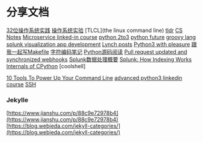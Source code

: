 # 分享文档

[32位操作系统实践](http://grid.hust.edu.cn/zyshao/OSEngineering.htm)
[操作系统实验](https://chyyuu.gitbooks.io/simple_os_book/zh/chapter-1/proj1_small_bootloader.html)
[TLCL](the linux command line)
[tldr](https://github.com/tldr-pages/tldr)
[CS Notes](https://github.com/CyC2018/CS-Notes)
[Microservice linked-in course](https://www.linkedin.com/learning/microservices-foundations)
[python 2to3](https://docs.python.org/2/library/2to3.html#to3-reference)
[python future](https://python-future.org/compatible_idioms.html)
[groovy lang](http://groovy-lang.org/)
[splunk visualization app development](https://docs.splunk.com/Documentation/Splunk/latest/AdvancedDev/CustomVizTutorial)
[Lynch posts](https://wuli.us/)
[Python3 with pleasure](https://github.com/arogozhnikov/python3_with_pleasure)
[跟我一起写Makefile](https://seisman.github.io/how-to-write-makefile/rules.html)
[字符编码笔记](http://www.ruanyifeng.com/blog/2007/10/ascii_unicode_and_utf-8.html)
[Python源码阅读](https://github.com/Junnplus/blog/projects/1)
[Pull request updated and synchronized webhooks](https://jira.atlassian.com/browse/BSERV-10279?_ga=2.38332899.1909207141.1557717745-10891345.1556611473)
[Splunk数据处理概要](https://my.oschina.net/yumg/blog/398468)
[Splunk: How Indexing Works](https://wiki.splunk.com/Community:HowIndexingWorks)
[Internals of CPython](https://hackmd.io/s/ByMHBMjFe)
[coolshell]

[10 Tools To Power Up Your Command Line](https://dev.to/_darrenburns/10-tools-to-power-up-your-command-line-4id4)
[advanced python3 linkedin course](https://www.linkedin.com/learning/advanced-python/using-namedtuple?u=2056764)
[SSH](https://confluence.splunk.com/display/~yaxingy/SSH)

### Jekylle
[https://www.jianshu.com/p/88c9e72978b4](https://www.jianshu.com/p/88c9e72978b4)
[https://blog.webjeda.com/jekyll-categories/](https://blog.webjeda.com/jekyll-categories/)

<!--stackedit_data:
eyJoaXN0b3J5IjpbLTE3MTkxMzk4MDBdfQ==
-->
